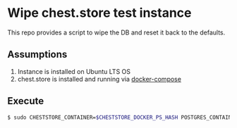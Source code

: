 # Wipe chest.store test instance

This repo provides a script to wipe the DB and reset it
back to the defaults.

## Assumptions

1. Instance is installed on Ubuntu LTS OS
2. chest.store is installed and running via [docker-compose](https://github.com/cheststore/chest.store/blob/master/README.md#docker-compose)

## Execute

```sh
$ sudo CHESTSTORE_CONTAINER=$CHESTSTORE_DOCKER_PS_HASH POSTGRES_CONTAINER=$POSTGRES_DOCKER_PS_HASH REDIS_CONTAINER=$REDIS_DOCKER_PS_HASH sh wipe.sh
```
